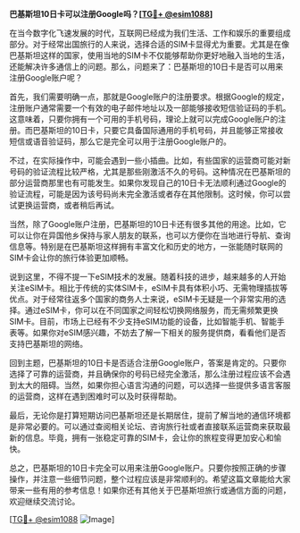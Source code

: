 **巴基斯坦10日卡可以注册Google吗？[[TG💪+ @esim1088](https://t.me/s/esim1088)]**

在当今数字化飞速发展的时代，互联网已经成为我们生活、工作和娱乐的重要组成部分。对于经常出国旅行的人来说，选择合适的SIM卡显得尤为重要。尤其是在像巴基斯坦这样的国家，使用当地的SIM卡不仅能够帮助你更好地融入当地的生活，还能解决许多通信上的问题。那么，问题来了：巴基斯坦的10日卡是否可以用来注册Google账户呢？

首先，我们需要明确一点，那就是Google账户的注册要求。根据Google的规定，注册账户通常需要一个有效的电子邮件地址以及一部能够接收短信验证码的手机。这意味着，只要你拥有一个可用的手机号码，理论上就可以完成Google账户的注册。而巴基斯坦的10日卡，只要它具备国际通用的手机号码，并且能够正常接收短信或语音验证码，那么它是完全可以用于注册Google账户的。

不过，在实际操作中，可能会遇到一些小插曲。比如，有些国家的运营商可能对新号码的验证流程比较严格，尤其是那些刚激活不久的号码。这种情况在巴基斯坦的部分运营商那里也有可能发生。如果你发现自己的10日卡无法顺利通过Google的验证流程，可能是因为该号码尚未完全激活或者存在其他限制。这时候，你可以尝试更换运营商，或者稍后再试。

当然，除了Google账户注册，巴基斯坦的10日卡还有很多其他的用途。比如，它可以让你在异国他乡保持与家人朋友的联系，也可以方便你在当地进行导航、查询信息等。特别是在巴基斯坦这样拥有丰富文化和历史的地方，一张能随时联网的SIM卡会让你的旅行体验更加顺畅。

说到这里，不得不提一下eSIM技术的发展。随着科技的进步，越来越多的人开始关注eSIM卡。相比于传统的实体SIM卡，eSIM卡具有体积小巧、无需物理插拔等优点。对于经常往返多个国家的商务人士来说，eSIM卡无疑是一个非常实用的选择。通过eSIM卡，你可以在不同国家之间轻松切换网络服务，而无需频繁更换SIM卡。目前，市场上已经有不少支持eSIM功能的设备，比如智能手机、智能手表等。如果你对eSIM感兴趣，不妨去了解一下相关的服务提供商，看看他们是否支持巴基斯坦的网络。

回到主题，巴基斯坦的10日卡是否适合注册Google账户，答案是肯定的。只要你选择了可靠的运营商，并且确保你的号码已经完全激活，那么注册过程应该不会遇到太大的阻碍。当然，如果你担心语言沟通的问题，可以选择一些提供多语言客服的运营商，这样在遇到困难时可以及时获得帮助。

最后，无论你是打算短期访问巴基斯坦还是长期居住，提前了解当地的通信环境都是非常必要的。可以通过查阅相关论坛、咨询旅行社或者直接联系运营商来获取最新的信息。毕竟，拥有一张稳定可靠的SIM卡，会让你的旅程变得更加安心和愉快。

总之，巴基斯坦的10日卡完全可以用来注册Google账户。只要你按照正确的步骤操作，并注意一些细节问题，整个过程应该是非常顺利的。希望这篇文章能给大家带来一些有用的参考信息！如果你还有其他关于巴基斯坦旅行或通信方面的问题，欢迎继续交流讨论。

[[TG💪+ @esim1088](https://t.me/s/esim1088) ![Image](https://i.postimg.cc/4NQfJmqS/Snipaste-2025-05-13-00-14-12.png)]
